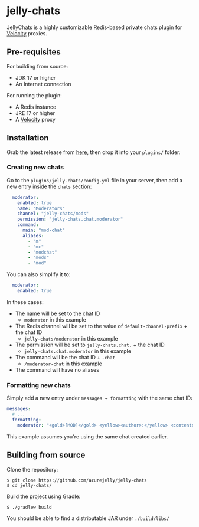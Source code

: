 # jelly-chats

JellyChats is a highly customizable Redis-based private chats plugin for [Velocity](https://github.com/PaperMC/Velocity) proxies.

## Pre-requisites

For building from source:
- JDK 17 or higher
- An Internet connection

For running the plugin:
- A Redis instance
- JRE 17 or higher
- A [Velocity](https://github.com/PaperMC/Velocity) proxy

## Installation

Grab the latest release from [here](https://github.com/azurejelly/jelly-chats), then drop it into your `plugins/` folder.

### Creating new chats

Go to the `plugins/jelly-chats/config.yml` file in your server, then add a new entry inside the `chats` section:
```yaml
  moderator:
    enabled: true
    name: "Moderators"
    channel: "jelly-chats/mods"
    permission: "jelly-chats.chat.moderator"
    command:
      main: "mod-chat"
      aliases:
        - "m"
        - "mc"
        - "modchat"
        - "mods"
        - "mod"
```

You can also simplify it to:
```yaml
  moderator:
    enabled: true
```

In these cases:
- The name will be set to the chat ID
  - `moderator` in this example
- The Redis channel will be set to the value of `default-channel-prefix` + the chat ID
  - `jelly-chats/moderator` in this example
- The permission will be set to `jelly-chats.chat.` + the chat ID
  - `jelly-chats.chat.moderator` in this example
- The command will be the chat ID + `-chat`
  - `/moderator-chat` in this example
- The command will have no aliases

### Formatting new chats

Simply add a new entry under `messages → formatting` with the same chat ID:

```yaml
messages:
  # ...
  formatting:
    moderator: "<gold>[MOD]</gold> <yellow><author>:</yellow> <content>"
```

This example assumes you're using the same chat created earlier.

## Building from source

Clone the repository:
```shell
$ git clone https://github.com/azurejelly/jelly-chats
$ cd jelly-chats/
```

Build the project using Gradle:
```shell
$ ./gradlew build
```

You should be able to find a distributable JAR under `./build/libs/`
